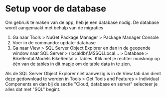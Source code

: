 # Setup voor de database
Om gebruik te maken van de app, heb je een database nodig. De database wordt aangemaakt met behulp van de migraties
1. Ga naar Tools > NuGet Package Manager > Package Manager Console
2. Voer in de commando: update-database
3. Ga naar View > SQL Server Object Explorer en dan in de geopende window naar SQL Server > (localdb)\MSSQLLocal... > Database > BikeRental.Models.BikeRental > Tables. Klik met je rechter muisknop op één van de tables in dit mapje om de table data in te zien. 

Als de SQL Server Object Explorer niet aanwezig is in de View tab dan dient deze gedownload te worden in Tools > Get Tools and Features > Individual Components  en dan bij de sectie "Cloud, database en server" selecteer je alles dat met "SQL" begint. 
